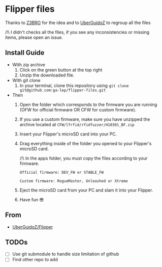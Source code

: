 # Flipper files

Thanks to [Z3BRO](https://github.com/Z3BRO) for the idea and to [UberGuidoZ](https://github.com/UberGuidoZ) to regroup all the files

/!\ I didn't checks all the files, if you see any inconsistencies or missing items, please open an issue.

## Install Guide

* With zip archive
  1. Click on the green button at the top right
  2. Unzip the downloaded file.
* With git clone
  1. In your terminal, clone this repository using `git clone git@github.com:ga-lep/flipper-files.git`
* Then
  1. Open the folder which corresponds to the firmware you are running (OFW for official firmware OR CFW for custom firmware).
  2. If you use a custom firmware, make sure you have unzipped the archive located at `CFW/lfrfid/rfidfuzzer/H10301_BF.zip`
  2. Insert your Flipper's microSD card into your PC.
  3. Drag everything inside of the folder you opened to your Flipper's microSD card.
	 
	 /!\ In the apps folder, you must copy the files according to your firmware.
		 
		 Official firmware: DEV_FW or STABLE_FW
		 
		 Custom firmware: RogueMaster, Unleashed or Xtreme
  4. Eject the microSD card from your PC and slam it into your Flipper.
  5. Have fun :sunglasses:


## From

- [UberGuidoZ/Flipper](https://github.com/UberGuidoZ/Flipper)

## TODOs

- [ ] Use git submodule to handle size limitation of github
- [ ] Find other repo to add
